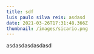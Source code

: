 ```yaml
---
title: sdf
luis paulo silva reis: asdasd
date: 2021-03-26T17:31:48.366Z
thumbnail: /images/sicario.png
---
```

asdasdasdasdasd